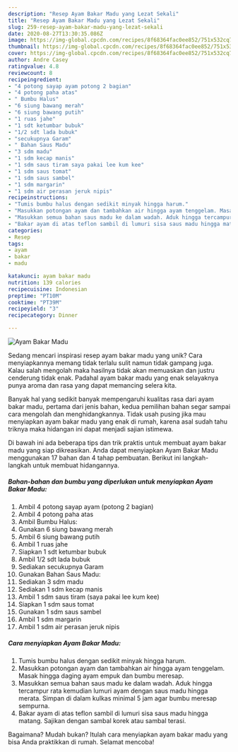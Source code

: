 ```yaml
---
description: "Resep Ayam Bakar Madu yang Lezat Sekali"
title: "Resep Ayam Bakar Madu yang Lezat Sekali"
slug: 259-resep-ayam-bakar-madu-yang-lezat-sekali
date: 2020-08-27T13:30:35.086Z
image: https://img-global.cpcdn.com/recipes/8f68364fac0ee852/751x532cq70/ayam-bakar-madu-foto-resep-utama.jpg
thumbnail: https://img-global.cpcdn.com/recipes/8f68364fac0ee852/751x532cq70/ayam-bakar-madu-foto-resep-utama.jpg
cover: https://img-global.cpcdn.com/recipes/8f68364fac0ee852/751x532cq70/ayam-bakar-madu-foto-resep-utama.jpg
author: Andre Casey
ratingvalue: 4.8
reviewcount: 8
recipeingredient:
- "4 potong sayap ayam potong 2 bagian"
- "4 potong paha atas"
- " Bumbu Halus"
- "6 siung bawang merah"
- "6 siung bawang putih"
- "1 ruas jahe"
- "1 sdt ketumbar bubuk"
- "1/2 sdt lada bubuk"
- "secukupnya Garam"
- " Bahan Saus Madu"
- "3 sdm madu"
- "1 sdm kecap manis"
- "1 sdm saus tiram saya pakai lee kum kee"
- "1 sdm saus tomat"
- "1 sdm saus sambel"
- "1 sdm margarin"
- "1 sdm air perasan jeruk nipis"
recipeinstructions:
- "Tumis bumbu halus dengan sedikit minyak hingga harum."
- "Masukkan potongan ayam dan tambahkan air hingga ayam tenggelam. Masak hingga daging ayam empuk dan bumbu meresap."
- "Masukkan semua bahan saus madu ke dalam wadah. Aduk hingga tercampur rata kemudian lumuri ayam dengan saus madu hingga merata. Simpan di dalam kulkas minimal 5 jam agar bumbu meresap sempurna."
- "Bakar ayam di atas teflon sambil di lumuri sisa saus madu hingga matang. Sajikan dengan sambal korek atau sambal terasi."
categories:
- Resep
tags:
- ayam
- bakar
- madu

katakunci: ayam bakar madu 
nutrition: 139 calories
recipecuisine: Indonesian
preptime: "PT10M"
cooktime: "PT39M"
recipeyield: "3"
recipecategory: Dinner

---
```



![Ayam Bakar Madu](https://img-global.cpcdn.com/recipes/8f68364fac0ee852/751x532cq70/ayam-bakar-madu-foto-resep-utama.jpg)

Sedang mencari inspirasi resep ayam bakar madu yang unik? Cara menyiapkannya memang tidak terlalu sulit namun tidak gampang juga. Kalau salah mengolah maka hasilnya tidak akan memuaskan dan justru cenderung tidak enak. Padahal ayam bakar madu yang enak selayaknya punya aroma dan rasa yang dapat memancing selera kita.



Banyak hal yang sedikit banyak mempengaruhi kualitas rasa dari ayam bakar madu, pertama dari jenis bahan, kedua pemilihan bahan segar sampai cara mengolah dan menghidangkannya. Tidak usah pusing jika mau menyiapkan ayam bakar madu yang enak di rumah, karena asal sudah tahu triknya maka hidangan ini dapat menjadi sajian istimewa.


Di bawah ini ada beberapa tips dan trik praktis untuk membuat ayam bakar madu yang siap dikreasikan. Anda dapat menyiapkan Ayam Bakar Madu menggunakan 17 bahan dan 4 tahap pembuatan. Berikut ini langkah-langkah untuk membuat hidangannya.

<!--inarticleads1-->

##### Bahan-bahan dan bumbu yang diperlukan untuk menyiapkan Ayam Bakar Madu:

1. Ambil 4 potong sayap ayam (potong 2 bagian)
1. Ambil 4 potong paha atas
1. Ambil  Bumbu Halus:
1. Gunakan 6 siung bawang merah
1. Ambil 6 siung bawang putih
1. Ambil 1 ruas jahe
1. Siapkan 1 sdt ketumbar bubuk
1. Ambil 1/2 sdt lada bubuk
1. Sediakan secukupnya Garam
1. Gunakan  Bahan Saus Madu:
1. Sediakan 3 sdm madu
1. Sediakan 1 sdm kecap manis
1. Ambil 1 sdm saus tiram (saya pakai lee kum kee)
1. Siapkan 1 sdm saus tomat
1. Gunakan 1 sdm saus sambel
1. Ambil 1 sdm margarin
1. Ambil 1 sdm air perasan jeruk nipis




<!--inarticleads2-->

##### Cara menyiapkan Ayam Bakar Madu:

1. Tumis bumbu halus dengan sedikit minyak hingga harum.
1. Masukkan potongan ayam dan tambahkan air hingga ayam tenggelam. Masak hingga daging ayam empuk dan bumbu meresap.
1. Masukkan semua bahan saus madu ke dalam wadah. Aduk hingga tercampur rata kemudian lumuri ayam dengan saus madu hingga merata. Simpan di dalam kulkas minimal 5 jam agar bumbu meresap sempurna.
1. Bakar ayam di atas teflon sambil di lumuri sisa saus madu hingga matang. Sajikan dengan sambal korek atau sambal terasi.




Bagaimana? Mudah bukan? Itulah cara menyiapkan ayam bakar madu yang bisa Anda praktikkan di rumah. Selamat mencoba!
